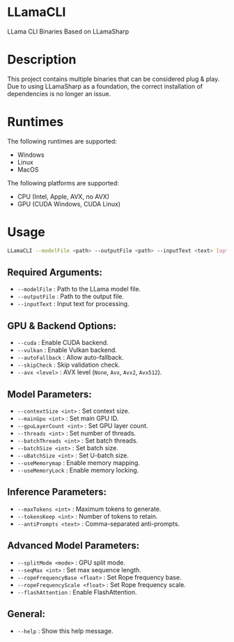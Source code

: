 # LLamaCLI
LLama CLI Binaries Based on LLamaSharp

# Description
This project contains multiple binaries that can be considered plug & play. Due to using LLamaSharp as a foundation, the correct installation of dependencies is no longer an issue.

# Runtimes
The following runtimes are supported:
- Windows
- Linux
- MacOS

The following platforms are supported:
- CPU (Intel, Apple, AVX, no AVX)
- GPU (CUDA Windows, CUDA Linux)

# Usage
```sh
LLamaCLI --modelFile <path> --outputFile <path> --inputText <text> [options]
```
## Required Arguments:
- `--modelFile` : Path to the LLama model file.
- `--outputFile` : Path to the output file.
- `--inputText` : Input text for processing.

## GPU & Backend Options:
- `--cuda` : Enable CUDA backend.
- `--vulkan` : Enable Vulkan backend.
- `--autoFallback` : Allow auto-fallback.
- `--skipCheck` : Skip validation check.
- `--avx <level>` : AVX level (`None`, `Avx`, `Avx2`, `Avx512`).

## Model Parameters:
- `--contextSize <int>` : Set context size.
- `--mainGpu <int>` : Set main GPU ID.
- `--gpuLayerCount <int>` : Set GPU layer count.
- `--threads <int>` : Set number of threads.
- `--batchThreads <int>` : Set batch threads.
- `--batchSize <int>` : Set batch size.
- `--uBatchSize <int>` : Set U-batch size.
- `--useMemorymap` : Enable memory mapping.
- `--useMemoryLock` : Enable memory locking.

## Inference Parameters:
- `--maxTokens <int>` : Maximum tokens to generate.
- `--tokensKeep <int>` : Number of tokens to retain.
- `--antiPrompts <text>` : Comma-separated anti-prompts.

## Advanced Model Parameters:
- `--splitMode <mode>` : GPU split mode.
- `--seqMax <int>` : Set max sequence length.
- `--ropeFrequencyBase <float>` : Set Rope frequency base.
- `--ropeFrequencyScale <float>` : Set Rope frequency scale.
- `--flashAttention` : Enable FlashAttention.

## General:
- `--help` : Show this help message.
